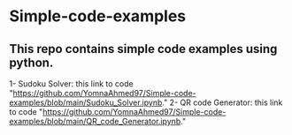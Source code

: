# Simple-code-examples
## This repo contains simple code examples using python.

1- Sudoku Solver:
 this link to code "https://github.com/YomnaAhmed97/Simple-code-examples/blob/main/Sudoku_Solver.ipynb."
2- QR code Generator:
  this link to code "https://github.com/YomnaAhmed97/Simple-code-examples/blob/main/QR_code_Generator.ipynb."
